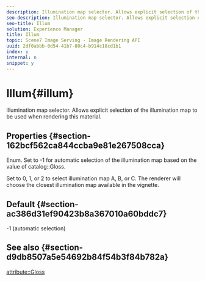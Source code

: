 ```yaml
---
description: Illumination map selector. Allows explicit selection of the illumination map to be used when rendering this material.
seo-description: Illumination map selector. Allows explicit selection of the illumination map to be used when rendering this material.
seo-title: Illum
solution: Experience Manager
title: Illum
topic: Scene7 Image Serving - Image Rendering API
uuid: 2df0abbb-0d54-41b7-80c4-b914c18cd1b1
index: y
internal: n
snippet: y
---
```


# Illum{#illum}

Illumination map selector. Allows explicit selection of the illumination map to be used when rendering this material.

## Properties {#section-162bcf562ca844ccba9e81e267508cca}

Enum. Set to -1 for automatic selection of the illumination map based on the value of catalog::Gloss.

Set to 0, 1, or 2 to select illumination map A, B, or C. The renderer will choose the closest illumination map available in the vignette.

## Default {#section-ac386d31ef90423b8a367010a60bddc7}

-1 (automatic selection)

## See also {#section-d9db8507a5e54692b84f54b3f84b782a}

[attribute::Gloss](../../../../../ir-api/material-cat/image-rendering-api-ref/c-ir-material-catalog/c-ir-material-data-reference/r-ir-cat-gloss.md#reference-5277f62a67e2408ab94699aa712f1eeb) 
